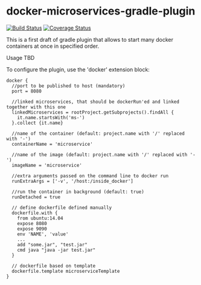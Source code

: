 # docker-microservices-gradle-plugin

[![Build Status](https://travis-ci.org/michalborek/docker-microservices-gradle-plugin.svg)](https://travis-ci.org/michalborek/docker-microservices-gradle-plugin) [![Coverage Status](https://coveralls.io/repos/michalborek/docker-microservices-gradle-plugin/badge.svg?branch=master)](https://coveralls.io/r/michalborek/docker-microservices-gradle-plugin?branch=master)

This is a first draft of gradle plugin that allows to start many docker containers at once in specified order.

Usage TBD

To configure the plugin, use the 'docker' extension block:

    docker {
      //port to be published to host (mandatory)
      port = 8080

      //linked microservices, that should be dockerRun'ed and linked together with this one
      linkedMicroservices = rootProject.getSubprojects().findAll {
        it.name.startsWith('ms-')
      }.collect {it.name}

      //name of the container (default: project.name with '/' replaced with '-')
      containerName = 'microservice'

      //name of the image (default: project.name with '/' replaced with '-')
      imageName = 'microservice'

      //extra arguments passed on the command line to docker run
      runExtraArgs = ['-v', '/host:/inside_docker']

      //run the container in background (default: true)
      runDetached = true
      
      // define dockerfile defined manually
      dockerfile.with {
        from ubuntu:14.04
        expose 8080
        expose 9090
        env 'NAME', 'value'
        ...
        add "some.jar", "test.jar"
        cmd java "java -jar test.jar"
      }
      
      // dockerfile based on template
      dockerfile.template microserviceTemplate
    }
